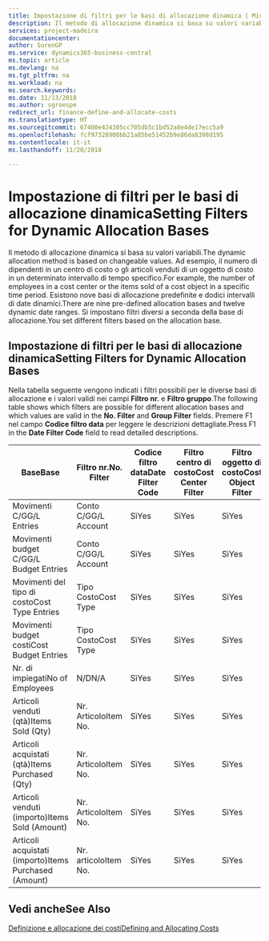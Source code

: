 ```yaml
---
title: Impostazione di filtri per le basi di allocazione dinamica | Microsoft Docs
description: Il metodo di allocazione dinamica si basa su valori variabili. Ad esempio, il numero di dipendenti in un centro di costo o gli articoli venduti di un oggetto di costo in un determinato intervallo di tempo specifico. Esistono nove basi di allocazione predefinite e dodici intervalli di date dinamici. Si impostano filtri diversi a seconda della base di allocazione.
services: project-madeira
documentationcenter: 
author: SorenGP
ms.service: dynamics365-business-central
ms.topic: article
ms.devlang: na
ms.tgt_pltfrm: na
ms.workload: na
ms.search.keywords: 
ms.date: 11/13/2018
ms.author: sgroespe
redirect_url: finance-define-and-allocate-costs
ms.translationtype: HT
ms.sourcegitcommit: 67400e424305cc705db5c1bd52a8e4de17ecc5a9
ms.openlocfilehash: fcf97328900bb21a85be51452b9e86da8398d195
ms.contentlocale: it-it
ms.lasthandoff: 11/20/2018

---
```

# <a name="setting-filters-for-dynamic-allocation-bases"></a><span data-ttu-id="64562-106">Impostazione di filtri per le basi di allocazione dinamica</span><span class="sxs-lookup"><span data-stu-id="64562-106">Setting Filters for Dynamic Allocation Bases</span></span>
<span data-ttu-id="64562-107">Il metodo di allocazione dinamica si basa su valori variabili.</span><span class="sxs-lookup"><span data-stu-id="64562-107">The dynamic allocation method is based on changeable values.</span></span> <span data-ttu-id="64562-108">Ad esempio, il numero di dipendenti in un centro di costo o gli articoli venduti di un oggetto di costo in un determinato intervallo di tempo specifico.</span><span class="sxs-lookup"><span data-stu-id="64562-108">For example, the number of employees in a cost center or the items sold of a cost object in a specific time period.</span></span> <span data-ttu-id="64562-109">Esistono nove basi di allocazione predefinite e dodici intervalli di date dinamici.</span><span class="sxs-lookup"><span data-stu-id="64562-109">There are nine pre-defined allocation bases and twelve dynamic date ranges.</span></span> <span data-ttu-id="64562-110">Si impostano filtri diversi a seconda della base di allocazione.</span><span class="sxs-lookup"><span data-stu-id="64562-110">You set different filters based on the allocation base.</span></span>  

## <a name="setting-filters-for-dynamic-allocation-bases"></a><span data-ttu-id="64562-111">Impostazione di filtri per le basi di allocazione dinamica</span><span class="sxs-lookup"><span data-stu-id="64562-111">Setting Filters for Dynamic Allocation Bases</span></span>  
 <span data-ttu-id="64562-112">Nella tabella seguente vengono indicati i filtri possibili per le diverse basi di allocazione e i valori validi nei campi **Filtro nr.** e **Filtro gruppo**.</span><span class="sxs-lookup"><span data-stu-id="64562-112">The following table shows which filters are possible for different allocation bases and which values are valid in the **No. Filter** and **Group Filter** fields.</span></span> <span data-ttu-id="64562-113">Premere F1 nel campo **Codice filtro data** per leggere le descrizioni dettagliate.</span><span class="sxs-lookup"><span data-stu-id="64562-113">Press F1 in the **Date Filter Code** field to read detailed descriptions.</span></span>  

|<span data-ttu-id="64562-114">**Base**</span><span class="sxs-lookup"><span data-stu-id="64562-114">**Base**</span></span>|<span data-ttu-id="64562-115">**Filtro nr.**</span><span class="sxs-lookup"><span data-stu-id="64562-115">**No. Filter**</span></span>|<span data-ttu-id="64562-116">**Codice filtro data**</span><span class="sxs-lookup"><span data-stu-id="64562-116">**Date Filter Code**</span></span>|<span data-ttu-id="64562-117">**Filtro centro di costo**</span><span class="sxs-lookup"><span data-stu-id="64562-117">**Cost Center Filter**</span></span>|<span data-ttu-id="64562-118">**Filtro oggetto di costo**</span><span class="sxs-lookup"><span data-stu-id="64562-118">**Cost Object Filter**</span></span>|<span data-ttu-id="64562-119">**Filtro gruppo**</span><span class="sxs-lookup"><span data-stu-id="64562-119">**Group Filter**</span></span>|  
|--------------|----------------------------------------|----------------------------------------------|------------------------------------------------|------------------------------------------------|------------------------------------------|  
|<span data-ttu-id="64562-120">Movimenti C/G</span><span class="sxs-lookup"><span data-stu-id="64562-120">G/L Entries</span></span>|<span data-ttu-id="64562-121">Conto C/G</span><span class="sxs-lookup"><span data-stu-id="64562-121">G/L Account</span></span>|<span data-ttu-id="64562-122">Sì</span><span class="sxs-lookup"><span data-stu-id="64562-122">Yes</span></span>|<span data-ttu-id="64562-123">Sì</span><span class="sxs-lookup"><span data-stu-id="64562-123">Yes</span></span>|<span data-ttu-id="64562-124">Sì</span><span class="sxs-lookup"><span data-stu-id="64562-124">Yes</span></span>|<span data-ttu-id="64562-125">N/D</span><span class="sxs-lookup"><span data-stu-id="64562-125">N/A</span></span>|  
|<span data-ttu-id="64562-126">Movimenti budget C/G</span><span class="sxs-lookup"><span data-stu-id="64562-126">G/L Budget Entries</span></span>|<span data-ttu-id="64562-127">Conto C/G</span><span class="sxs-lookup"><span data-stu-id="64562-127">G/L Account</span></span>|<span data-ttu-id="64562-128">Sì</span><span class="sxs-lookup"><span data-stu-id="64562-128">Yes</span></span>|<span data-ttu-id="64562-129">Sì</span><span class="sxs-lookup"><span data-stu-id="64562-129">Yes</span></span>|<span data-ttu-id="64562-130">Sì</span><span class="sxs-lookup"><span data-stu-id="64562-130">Yes</span></span>|<span data-ttu-id="64562-131">Nome budget C/G</span><span class="sxs-lookup"><span data-stu-id="64562-131">G/L Budget Name</span></span>|  
|<span data-ttu-id="64562-132">Movimenti del tipo di costo</span><span class="sxs-lookup"><span data-stu-id="64562-132">Cost Type Entries</span></span>|<span data-ttu-id="64562-133">Tipo Costo</span><span class="sxs-lookup"><span data-stu-id="64562-133">Cost Type</span></span>|<span data-ttu-id="64562-134">Sì</span><span class="sxs-lookup"><span data-stu-id="64562-134">Yes</span></span>|<span data-ttu-id="64562-135">Sì</span><span class="sxs-lookup"><span data-stu-id="64562-135">Yes</span></span>|<span data-ttu-id="64562-136">Sì</span><span class="sxs-lookup"><span data-stu-id="64562-136">Yes</span></span>|<span data-ttu-id="64562-137">N/D</span><span class="sxs-lookup"><span data-stu-id="64562-137">N/A</span></span>|  
|<span data-ttu-id="64562-138">Movimenti budget costi</span><span class="sxs-lookup"><span data-stu-id="64562-138">Cost Budget Entries</span></span>|<span data-ttu-id="64562-139">Tipo Costo</span><span class="sxs-lookup"><span data-stu-id="64562-139">Cost Type</span></span>|<span data-ttu-id="64562-140">Sì</span><span class="sxs-lookup"><span data-stu-id="64562-140">Yes</span></span>|<span data-ttu-id="64562-141">Sì</span><span class="sxs-lookup"><span data-stu-id="64562-141">Yes</span></span>|<span data-ttu-id="64562-142">Sì</span><span class="sxs-lookup"><span data-stu-id="64562-142">Yes</span></span>|<span data-ttu-id="64562-143">Nome Budget</span><span class="sxs-lookup"><span data-stu-id="64562-143">Budget Name</span></span>|  
|<span data-ttu-id="64562-144">Nr. di impiegati</span><span class="sxs-lookup"><span data-stu-id="64562-144">No of Employees</span></span>|<span data-ttu-id="64562-145">N/D</span><span class="sxs-lookup"><span data-stu-id="64562-145">N/A</span></span>|<span data-ttu-id="64562-146">Sì</span><span class="sxs-lookup"><span data-stu-id="64562-146">Yes</span></span>|<span data-ttu-id="64562-147">Sì</span><span class="sxs-lookup"><span data-stu-id="64562-147">Yes</span></span>|<span data-ttu-id="64562-148">Sì</span><span class="sxs-lookup"><span data-stu-id="64562-148">Yes</span></span>|<span data-ttu-id="64562-149">N/D</span><span class="sxs-lookup"><span data-stu-id="64562-149">N/A</span></span>|  
|<span data-ttu-id="64562-150">Articoli venduti (qtà)</span><span class="sxs-lookup"><span data-stu-id="64562-150">Items Sold (Qty)</span></span>|<span data-ttu-id="64562-151">Nr. Articolo</span><span class="sxs-lookup"><span data-stu-id="64562-151">Item No.</span></span>|<span data-ttu-id="64562-152">Sì</span><span class="sxs-lookup"><span data-stu-id="64562-152">Yes</span></span>|<span data-ttu-id="64562-153">Sì</span><span class="sxs-lookup"><span data-stu-id="64562-153">Yes</span></span>|<span data-ttu-id="64562-154">Sì</span><span class="sxs-lookup"><span data-stu-id="64562-154">Yes</span></span>|<span data-ttu-id="64562-155">Cat. reg. magazzino</span><span class="sxs-lookup"><span data-stu-id="64562-155">Inventory Posting Group</span></span>|  
|<span data-ttu-id="64562-156">Articoli acquistati (qtà)</span><span class="sxs-lookup"><span data-stu-id="64562-156">Items Purchased (Qty)</span></span>|<span data-ttu-id="64562-157">Nr. Articolo</span><span class="sxs-lookup"><span data-stu-id="64562-157">Item No.</span></span>|<span data-ttu-id="64562-158">Sì</span><span class="sxs-lookup"><span data-stu-id="64562-158">Yes</span></span>|<span data-ttu-id="64562-159">Sì</span><span class="sxs-lookup"><span data-stu-id="64562-159">Yes</span></span>|<span data-ttu-id="64562-160">Sì</span><span class="sxs-lookup"><span data-stu-id="64562-160">Yes</span></span>|<span data-ttu-id="64562-161">Cat. reg. magazzino</span><span class="sxs-lookup"><span data-stu-id="64562-161">Inventory Posting Group</span></span>|  
|<span data-ttu-id="64562-162">Articoli venduti (importo)</span><span class="sxs-lookup"><span data-stu-id="64562-162">Items Sold (Amount)</span></span>|<span data-ttu-id="64562-163">Nr. Articolo</span><span class="sxs-lookup"><span data-stu-id="64562-163">Item No.</span></span>|<span data-ttu-id="64562-164">Sì</span><span class="sxs-lookup"><span data-stu-id="64562-164">Yes</span></span>|<span data-ttu-id="64562-165">Sì</span><span class="sxs-lookup"><span data-stu-id="64562-165">Yes</span></span>|<span data-ttu-id="64562-166">Sì</span><span class="sxs-lookup"><span data-stu-id="64562-166">Yes</span></span>|<span data-ttu-id="64562-167">Cat. reg. magazzino</span><span class="sxs-lookup"><span data-stu-id="64562-167">Inventory Posting Group</span></span>|  
|<span data-ttu-id="64562-168">Articoli acquistati (importo)</span><span class="sxs-lookup"><span data-stu-id="64562-168">Items Purchased (Amount)</span></span>|<span data-ttu-id="64562-169">Nr. articolo</span><span class="sxs-lookup"><span data-stu-id="64562-169">Item No.</span></span>|<span data-ttu-id="64562-170">Sì</span><span class="sxs-lookup"><span data-stu-id="64562-170">Yes</span></span>|<span data-ttu-id="64562-171">Sì</span><span class="sxs-lookup"><span data-stu-id="64562-171">Yes</span></span>|<span data-ttu-id="64562-172">Sì</span><span class="sxs-lookup"><span data-stu-id="64562-172">Yes</span></span>|<span data-ttu-id="64562-173">Gruppo registrazione magazzino</span><span class="sxs-lookup"><span data-stu-id="64562-173">Inventory Posting Group</span></span>|  

## <a name="see-also"></a><span data-ttu-id="64562-174">Vedi anche</span><span class="sxs-lookup"><span data-stu-id="64562-174">See Also</span></span>  
[<span data-ttu-id="64562-175">Definizione e allocazione dei costi</span><span class="sxs-lookup"><span data-stu-id="64562-175">Defining and Allocating Costs</span></span>](finance-define-and-allocate-costs.md)

